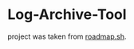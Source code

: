 # Log-Archive-Tool

project was taken from [roadmap.sh](https://roadmap.sh/projects/log-archive-tool).
